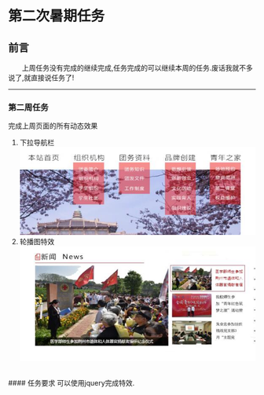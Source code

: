 第二次暑期任务
=============
前言
-------------
&emsp;&emsp;上周任务没有完成的继续完成,任务完成的可以继续本周的任务.废话我就不多说了,就直接说任务了!
<hr>

### 第二周任务
完成上周页面的所有动态效果
 1. 下拉导航栏
 ![下拉导航栏](https://github.com/YUOL-CCY/YUOL-summeryTask/blob/master/images/1.jpg)
 2. 轮播图特效
 ![轮播图](https://github.com/YUOL-CCY/YUOL-summeryTask/blob/master/images/2.jpg)
 <br>
 #### 任务要求
 可以使用jquery完成特效.

